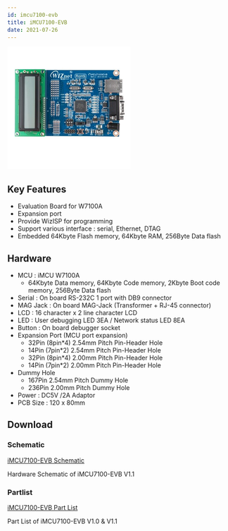 ```yaml
---
id: imcu7100-evb
title: iMCU7100-EVB
date: 2021-07-26
---
```


![](/img/products/w7100a/w7100A_evb_f-280.jpg)

## Key Features

- Evaluation Board for W7100A
- Expansion port
- Provide WizISP for programming
- Support various interface : serial, Ethernet, DTAG
- Embedded 64Kbyte Flash memory, 64Kbyte RAM, 256Byte Data flash

## Hardware

- MCU : iMCU W7100A
    - 64Kbyte Data memory, 64Kbyte Code memory, 2Kbyte Boot code memory, 256Byte Data flash
- Serial : On board RS-232C 1 port with DB9 connector
- MAG Jack : On board MAG-Jack (Transformer + RJ-45 connector)
- LCD : 16 character x 2 line character LCD
- LED : User debugging LED 3EA / Network status LED 8EA
- Button : On board debugger socket
- Expansion Port (MCU port expansion)
    - 32Pin (8pin*4) 2.54mm Pitch Pin-Header Hole
    - 14Pin (7pin*2) 2.54mm Pitch Pin-Header Hole
    - 32Pin (8pin*4) 2.00mm Pitch Pin-Header Hole
    - 14Pin (7pin*2) 2.00mm Pitch Pin-Header Hole
- Dummy Hole
    - 167Pin 2.54mm Pitch Dummy Hole
    - 236Pin 2.00mm Pitch Dummy Hole
- Power : DC5V /2A Adaptor
- PCB Size : 120 x 80mm

## Download

### Schematic

<a href="/img/products/w7100a/iMCU7100EVB_Schematic.zip" target="_blank">iMCU7100-EVB Schematic</a>

Hardware Schematic of iMCU7100-EVB V1.1

### Partlist

<a href="/img/products/w7100a/iMCU7100EVB_Partlist.zip" target="_blank">iMCU7100-EVB Part List</a>

Part List of iMCU7100-EVB V1.0 & V1.1